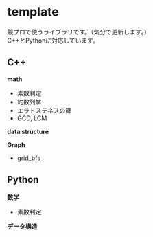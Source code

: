 # template

競プロで使うライブラリです。（気分で更新します。）
<br>
C++とPythonに対応しています。

## C++
**math**
- 素数判定
- 約数列挙
- エラトステネスの篩
- GCD, LCM

**data structure**

**Graph**
- grid_bfs

## Python
**数学**
- 素数判定

**データ構造**

